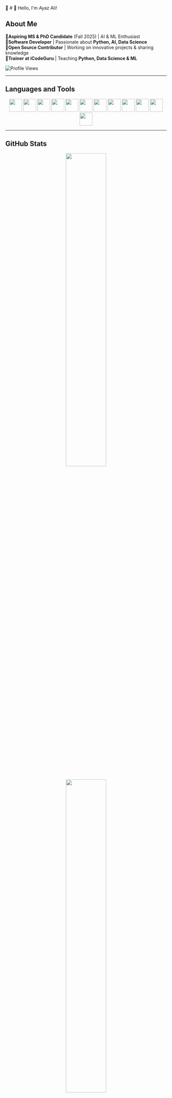 🔹 # 👋 Hello, I'm Ayaz Ali!

## About Me

🔹**Aspiring MS & PhD Candidate** (Fall 2025) | AI & ML Enthusiast  
🔹**Software Developer** | Passionate about **Python, AI, Data Science**  
🔹**Open Source Contributor** | Working on innovative projects & sharing knowledge  
🔹**Trainer at iCodeGuru** | Teaching **Python, Data Science & ML**  

![Profile Views](https://komarev.com/ghpvc/?username=Ayaz-75&label=Profile%20Views&color=blue&style=flat)

---

## Languages and Tools

<p align="center">
  <img src="https://cdn.jsdelivr.net/gh/devicons/devicon/icons/bootstrap/bootstrap-original.svg" width="40" height="40"/>
  <img src="https://cdn.jsdelivr.net/gh/devicons/devicon/icons/css3/css3-original.svg" width="40" height="40"/>
  <img src="https://cdn.jsdelivr.net/gh/devicons/devicon/icons/git/git-original.svg" width="40" height="40"/>
  <img src="https://cdn.jsdelivr.net/gh/devicons/devicon/icons/html5/html5-original.svg" width="40" height="40"/>
  <img src="https://cdn.jsdelivr.net/gh/devicons/devicon/icons/opencv/opencv-original.svg" width="40" height="40"/>
  <img src="https://cdn.jsdelivr.net/gh/devicons/devicon/icons/pandas/pandas-original.svg" width="40" height="40"/>
  <img src="https://cdn.jsdelivr.net/gh/devicons/devicon/icons/python/python-original.svg" width="40" height="40"/>
  <img src="https://cdn.jsdelivr.net/gh/devicons/devicon/icons/pytorch/pytorch-original.svg" width="40" height="40"/>
  <img src="https://cdn.jsdelivr.net/gh/devicons/devicon/icons/scikitlearn/scikitlearn-original.svg" width="40" height="40"/>
  <img src="https://cdn.jsdelivr.net/gh/devicons/devicon/icons/tensorflow/tensorflow-original.svg" width="40" height="40"/>
  <img src="https://cdn.jsdelivr.net/gh/devicons/devicon/icons/sqlite/sqlite-original.svg" width="40" height="40"/>
  <img src="https://cdn.jsdelivr.net/gh/devicons/devicon/icons/mysql/mysql-original.svg" width="40" height="40"/>

</p>

---

## GitHub Stats

<p align="center">
  <img src="https://github-readme-stats.vercel.app/api?username=Ayaz-75&show_icons=true&theme=radical" width="50%"/>
  <img src="https://github-readme-streak-stats.herokuapp.com/?user=Ayaz-75&theme=radical" width="50%"/>
</p>

---

## Contribution Graph

<p align="center">
  <img src="https://github-readme-activity-graph.vercel.app/graph?username=Ayaz-75&theme=react-dark" />
</p>

---

## Connect with Me  

<p align="center">
  <a href="https://www.linkedin.com/in/ayaz-ali75/"><img src="https://img.shields.io/badge/LinkedIn-0077B5?style=for-the-badge&logo=linkedin&logoColor=white"/></a>
  <a href="mailto:your-email@gmail.com"><img src="https://img.shields.io/badge/Email-D14836?style=for-the-badge&logo=gmail&logoColor=white"/></a>
</p>

---

